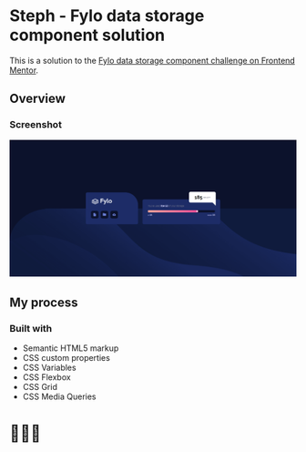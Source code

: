 # Steph - Fylo data storage component solution

This is a solution to the [Fylo data storage component challenge on Frontend Mentor](https://www.frontendmentor.io/challenges/fylo-data-storage-component-1dZPRbV5n). 


## Overview

### Screenshot

![](./assets/images/screenshot.PNG)

## My process

### Built with

- Semantic HTML5 markup
- CSS custom properties
- CSS Variables
- CSS Flexbox
- CSS Grid
- CSS Media Queries


# 🚀🚀🚀




